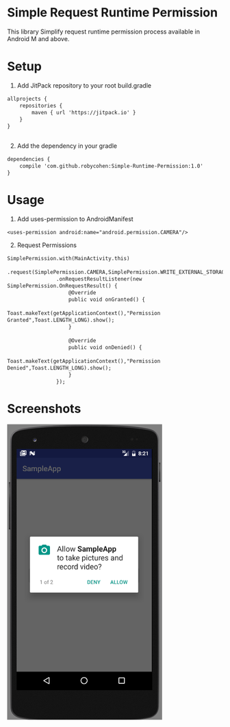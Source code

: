 # Simple Request Runtime Permission
This library Simplify request runtime permission process available in Android M and above.

# Setup
1. Add JitPack repository to your root build.gradle
```
allprojects {
	repositories {
		maven { url 'https://jitpack.io' }
	}
}
  
```
2. Add the dependency in your gradle
```
dependencies {
	compile 'com.github.robycohen:Simple-Runtime-Permission:1.0'
}
```

# Usage
1. Add uses-permission to AndroidManifest
```
<uses-permission android:name="android.permission.CAMERA"/>
```
2. Request Permissions
```
SimplePermission.with(MainActivity.this)
                .request(SimplePermission.CAMERA,SimplePermission.WRITE_EXTERNAL_STORAGE)
                .onRequestResultListener(new SimplePermission.OnRequestResult() {
                    @Override
                    public void onGranted() {
                        Toast.makeText(getApplicationContext(),"Permission Granted",Toast.LENGTH_LONG).show();
                    }

                    @Override
                    public void onDenied() {
                        Toast.makeText(getApplicationContext(),"Permission Denied",Toast.LENGTH_LONG).show();
                    }
                });
```

# Screenshots
![alt text](https://github.com/robycohen/Simple-Runtime-Permission/blob/master/preview.png)




